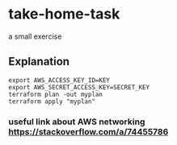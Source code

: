 # take-home-task
a small exercise

## Explanation
```shell
export AWS_ACCESS_KEY_ID=KEY
export AWS_SECRET_ACCESS_KEY=SECRET_KEY
terraform plan -out myplan
terraform apply "myplan"
```
### useful link about AWS networking https://stackoverflow.com/a/74455786
